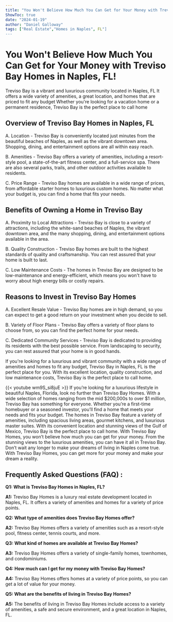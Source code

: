 ```yaml
---
title: "You Won't Believe How Much You Can Get for Your Money with Treviso Bay Homes in Naples, FL!"
ShowToc: true 
date: "2024-01-19"
author: "Daniel Galloway" 
tags: ["Real Estate","Homes in Naples", FL"]
---
```

# You Won't Believe How Much You Can Get for Your Money with Treviso Bay Homes in Naples, FL!

Treviso Bay is a vibrant and luxurious community located in Naples, FL It offers a wide variety of amenities, a great location, and homes that are priced to fit any budget Whether you're looking for a vacation home or a permanent residence, Treviso Bay is the perfect place to call home

## Overview of Treviso Bay Homes in Naples, FL

A. Location - Treviso Bay is conveniently located just minutes from the beautiful beaches of Naples, as well as the vibrant downtown area. Shopping, dining, and entertainment options are all within easy reach.

B. Amenities - Treviso Bay offers a variety of amenities, including a resort-style pool, a state-of-the-art fitness center, and a full-service spa. There are also several parks, trails, and other outdoor activities available to residents.

C. Price Range - Treviso Bay homes are available in a wide range of prices, from affordable starter homes to luxurious custom homes. No matter what your budget is, you can find a home that fits your needs.

## Benefits of Owning a Home in Treviso Bay

A. Proximity to Local Attractions - Treviso Bay is close to a variety of attractions, including the white-sand beaches of Naples, the vibrant downtown area, and the many shopping, dining, and entertainment options available in the area.

B. Quality Construction - Treviso Bay homes are built to the highest standards of quality and craftsmanship. You can rest assured that your home is built to last.

C. Low Maintenance Costs - The homes in Treviso Bay are designed to be low-maintenance and energy-efficient, which means you won't have to worry about high energy bills or costly repairs.

## Reasons to Invest in Treviso Bay Homes

A. Excellent Resale Value - Treviso Bay homes are in high demand, so you can expect to get a good return on your investment when you decide to sell.

B. Variety of Floor Plans - Treviso Bay offers a variety of floor plans to choose from, so you can find the perfect home for your needs.

C. Dedicated Community Services - Treviso Bay is dedicated to providing its residents with the best possible service. From landscaping to security, you can rest assured that your home is in good hands.

If you're looking for a luxurious and vibrant community with a wide range of amenities and homes to fit any budget, Treviso Bay in Naples, FL is the perfect place for you. With its excellent location, quality construction, and low maintenance costs, Treviso Bay is the perfect place to call home.

{{< youtube wm9S_si8juE >}} 
If you’re looking for a luxurious lifestyle in beautiful Naples, Florida, look no further than Treviso Bay Homes. With a wide selection of homes ranging from the mid $200,000s to over $1 million, Treviso Bay has something for everyone. Whether you’re a first-time homebuyer or a seasoned investor, you’ll find a home that meets your needs and fits your budget. The homes in Treviso Bay feature a variety of amenities, including spacious living areas, gourmet kitchens, and luxurious master suites. With its convenient location and stunning views of the Gulf of Mexico, Treviso Bay is the perfect place to call home. With Treviso Bay Homes, you won’t believe how much you can get for your money. From the stunning views to the luxurious amenities, you can have it all in Treviso Bay. Don’t wait any longer to make your dreams of living in Naples come true. With Treviso Bay Homes, you can get more for your money and make your dream a reality.

## Frequently Asked Questions (FAQ) :
**Q1: What is Treviso Bay Homes in Naples, FL?**

**A1:** Treviso Bay Homes is a luxury real estate development located in Naples, FL. It offers a variety of amenities and homes for a variety of price points.

**Q2: What type of amenities does Treviso Bay Homes offer?**

**A2:** Treviso Bay Homes offers a variety of amenities such as a resort-style pool, fitness center, tennis courts, and more.

**Q3: What kind of homes are available at Treviso Bay Homes?**

**A3:** Treviso Bay Homes offers a variety of single-family homes, townhomes, and condominiums.

**Q4: How much can I get for my money with Treviso Bay Homes?**

**A4:** Treviso Bay Homes offers homes at a variety of price points, so you can get a lot of value for your money.

**Q5: What are the benefits of living in Treviso Bay Homes?**

**A5:** The benefits of living in Treviso Bay Homes include access to a variety of amenities, a safe and secure environment, and a great location in Naples, FL.



